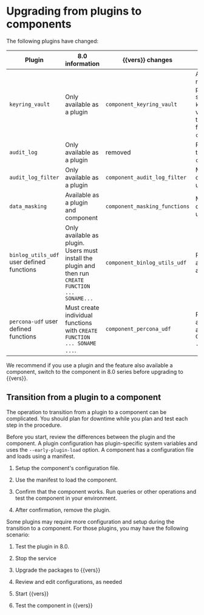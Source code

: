 # Upgrading from plugins to components 

The following plugins have changed:

| Plugin | 8.0 information | {{vers}} changes | Notes |
|---|---|---|---|
| `keyring_vault` | Only available as a plugin | `component_keyring_vault` | A manual upgrade path is required. For example, the plugin configuration file, specified by the `keyring_vault_config` system variable, must be transformed to a JSON format for the `component_keyring_vault.cnf`. |
| `audit_log` | Only available as a plugin | removed | Recommended that you use the `component_audit_log_filter`. |
| `audit_log_filter` | Only available as a plugin | `component_audit_log_filter` | Migrate the plugin to the component in 8.0 before the upgrade to {{vers}}. |
| `data_masking` | Available as a plugin and component | `component_masking_functions` | Migrate the plugin to the component in 8.0 before the upgrade to {{vers}} |
| `binlog_utils_udf` user defined functions | Only available as plugin. Users must install the plugin and then run `CREATE FUNCTION ... SONAME...` | `component_binlog_utils_udf` | Run `INSTALL COMPONENT` and all functions are registered automatically. |
| `percona-udf` user defined functions | Must create individual functions with `CREATE FUNCTION ... SONAME ...`. | `component_percona_udf` | Run `INSTALL COMPONENT` and all functions are registered automatically. Can still use `CREATE FUNCTION ... SONAME ...` if needed. |

We recommend if you use a plugin and the feature also available a component, switch to the component in 8.0 series before upgrading to {{vers}}.

## Transition from a plugin to a component

The operation to transition from a plugin to a component can be complicated. You should plan for downtime while you plan and test each step in the procedure.

Before you start, review the differences between the plugin and the component. A plugin configuration has plugin-specific system variables and uses the `--early-plugin-load` option. A component has a configuration file and loads using a manifest.

1. Setup the component's configuration file.

2. Use the manifest to load the component.

3. Confirm that the component works. Run queries or other operations and test the component in your environment.

4. After confirmation, remove the plugin.

Some plugins may require more configuration and setup during the transition to a component. For those plugins, you may have the following scenario:

1. Test the plugin in 8.0.

2. Stop the service

3. Upgrade the packages to {{vers}}

4. Review and edit configurations, as needed

5. Start {{vers}}

6. Test the component in {{vers}}